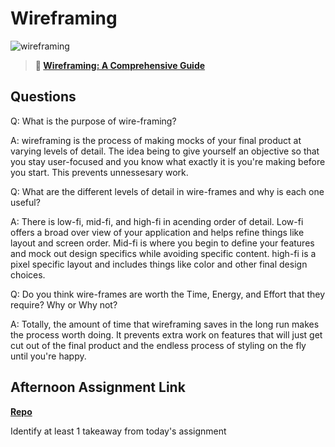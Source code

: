 # Wireframing

![wireframing](https://bcw.blob.core.windows.net/public/img/courses/2293087935019893)

> **📖 [Wireframing: A Comprehensive Guide](https://codeworksacademy.com/fs-student-guide/resources/wk1/06-Wireframing)**

## Questions

Q: What is the purpose of wire-framing? 

A: wireframing is the process of making mocks of your final product at varying levels of detail. The idea being to give yourself an objective so that you stay user-focused and you know what exactly it is you're making before you start. This prevents unnessesary work. 

Q: What are the different levels of detail in wire-frames and why is each one useful?

A: There is low-fi, mid-fi, and high-fi in acending order of detail. Low-fi offers a broad over view of your application and helps refine things like layout and screen order. Mid-fi is where you begin to define your features and mock out design specifics while avoiding specific content. high-fi is a pixel specific layout and includes things like color and other final design choices. 

Q: Do you think wire-frames are worth the Time, Energy, and Effort that they require? Why or Why not?

A: Totally, the amount of time that wireframing saves in the long run makes the process worth doing. It prevents extra work on features that will just get cut out of the final product and the endless process of styling on the fly until you're happy. 

## Afternoon Assignment Link

**[Repo](https://github.com/JakeCarp/<ASSIGNMENT_REPO>)**

Identify at least 1 takeaway from today's assignment
